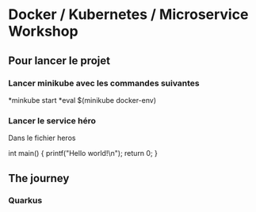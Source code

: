 # Docker / Kubernetes / Microservice Workshop

## Pour lancer le projet

### Lancer minikube avec les commandes suivantes

*minkube start
*eval $(minikube docker-env)

### Lancer le service héro

Dans le fichier heros

int main()
{
    printf("Hello world!\n");
    return 0;
}

## The journey 



### Quarkus 
